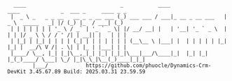 ﻿```text
  ____                              _           ____                  ____             _  ___ _     ____ _ _
 |  _ \ _   _ _ __   __ _ _ __ ___ (_) ___ ___ / ___|_ __ _ __ ___   |  _ \  _____   _| |/ (_) |_  / ___| (_)
 | | | | | | | '_ \ / _` | '_ ` _ \| |/ __/ __| |   | '__| '_ ` _ \  | | | |/ _ \ \ / / ' /| | __|| |   | | |
 | |_| | |_| | | | | (_| | | | | | | | (__\__ \ |___| |  | | | | | |_| |_| |  __/\ V /| . \| | |_ | |___| | |
 |____/ \__, |_| |_|\__,_|_| |_| |_|_|\___|___/\____|_|  |_| |_| |_(_)____/ \___| \_/ |_|\_\_|\__(_)____|_|_|
        |___/            https://github.com/phuocle/Dynamics-Crm-DevKit 3.45.67.89 Build: 2025.03.31 23.59.59

```